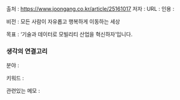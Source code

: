 
출처 : https://www.joongang.co.kr/article/25161017
저자 :
URL : 
인용 : 


비전 : 모든 사람이 자유롭고 행복하게 이동하는 세상 

목표 : ‘기술과 데이터로 모빌리티 산업을 혁신하자’입니다.

### 생각의 연결고리
분야 :

키워드 :

관련있는 메모 :
